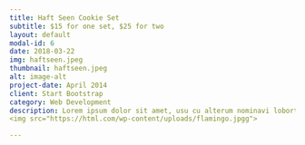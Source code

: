 ```yaml
---
title: Haft Seen Cookie Set
subtitle: $15 for one set, $25 for two
layout: default
modal-id: 6
date: 2018-03-22
img: haftseen.jpeg
thumbnail: haftseen.jpeg
alt: image-alt
project-date: April 2014
client: Start Bootstrap
category: Web Development
description: Lorem ipsum dolor sit amet, usu cu alterum nominavi lobortis. At duo novum diceret. Tantas apeirian vix et, usu sanctus postulant inciderint ut, populo diceret necessitatibus in vim. Cu eum dicam feugiat noluisse.
<img src="https://html.com/wp-content/uploads/flamingo.jpgg">

---
```

